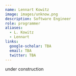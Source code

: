 ```yaml
---
name: Lennart Kowitz
image: images/unknow.png
description: Software Engineer
role: programmer
aliases:
  - L. Kowitz
  - Lennart
links:
  google-scholar: TBA
  email: TBA
  twitter: TBA
---
```


under construction
